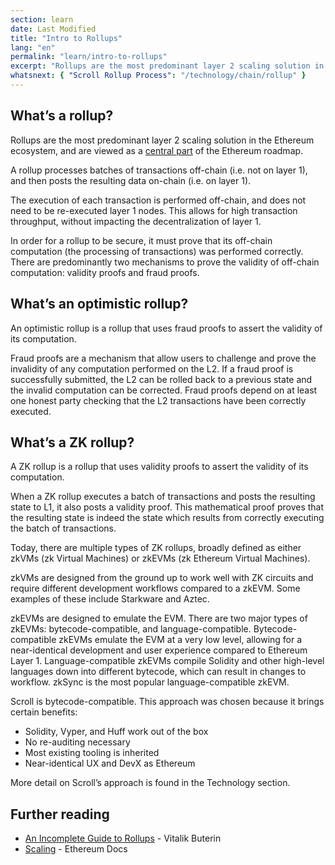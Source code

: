 ```yaml
---
section: learn
date: Last Modified
title: "Intro to Rollups"
lang: "en"
permalink: "learn/intro-to-rollups"
excerpt: "Rollups are the most predominant layer 2 scaling solution in the Ethereum ecosystem."
whatsnext: { "Scroll Rollup Process": "/technology/chain/rollup" }
---
```


## What’s a rollup?

Rollups are the most predominant layer 2 scaling solution in the Ethereum ecosystem, and are viewed as a [central part](https://ethereum-magicians.org/t/a-rollup-centric-ethereum-roadmap/4698) of the Ethereum roadmap.

A rollup processes batches of transactions off-chain (i.e. not on layer 1), and then posts the resulting data on-chain (i.e. on layer 1).

The execution of each transaction is performed off-chain, and does not need to be re-executed layer 1 nodes. This allows for high transaction throughput, without impacting the decentralization of layer 1.

In order for a rollup to be secure, it must prove that its off-chain computation (the processing of transactions) was performed correctly. There are predominantly two mechanisms to prove the validity of off-chain computation: validity proofs and fraud proofs.

## What’s an optimistic rollup?

An optimistic rollup is a rollup that uses fraud proofs to assert the validity of its computation.

Fraud proofs are a mechanism that allow users to challenge and prove the invalidity of any computation performed on the L2. If a fraud proof is successfully submitted, the L2 can be rolled back to a previous state and the invalid computation can be corrected. Fraud proofs depend on at least one honest party checking that the L2 transactions have been correctly executed.

## What’s a ZK rollup?

A ZK rollup is a rollup that uses validity proofs to assert the validity of its computation.

When a ZK rollup executes a batch of transactions and posts the resulting state to L1, it also posts a validity proof. This mathematical proof proves that the resulting state is indeed the state which results from correctly executing the batch of transactions.

Today, there are multiple types of ZK rollups, broadly defined as either zkVMs (zk Virtual Machines) or zkEVMs (zk Ethereum Virtual Machines).

zkVMs are designed from the ground up to work well with ZK circuits and require different development workflows compared to a zkEVM. Some examples of these include Starkware and Aztec.

zkEVMs are designed to emulate the EVM. There are two major types of zkEVMs: bytecode-compatible, and language-compatible. Bytecode-compatible zkEVMs emulate the EVM at a very low level, allowing for a near-identical development and user experience compared to Ethereum Layer 1. Language-compatible zkEVMs compile Solidity and other high-level languages down into different bytecode, which can result in changes to workflow. zkSync is the most popular language-compatible zkEVM.

Scroll is bytecode-compatible. This approach was chosen because it brings certain benefits:

- Solidity, Vyper, and Huff work out of the box
- No re-auditing necessary
- Most existing tooling is inherited
- Near-identical UX and DevX as Ethereum

More detail on Scroll’s approach is found in the Technology section.

## Further reading

- [An Incomplete Guide to Rollups](https://vitalik.ca/general/2021/01/05/rollup.html) - Vitalik Buterin
- [Scaling](https://ethereum.org/en/developers/docs/scaling/) - Ethereum Docs
